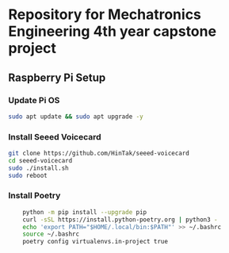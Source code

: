 # Repository for Mechatronics Engineering 4th year capstone project

## Raspberry Pi Setup

### Update Pi OS
```bash
sudo apt update && sudo apt upgrade -y
```
### Install Seeed Voicecard

```bash
git clone https://github.com/HinTak/seeed-voicecard
cd seeed-voicecard
sudo ./install.sh
sudo reboot
```
### Install Poetry

```bash
	python -m pip install --upgrade pip
	curl -sSL https://install.python-poetry.org | python3 -
    echo 'export PATH="$HOME/.local/bin:$PATH"' >> ~/.bashrc
    source ~/.bashrc
	poetry config virtualenvs.in-project true
```
